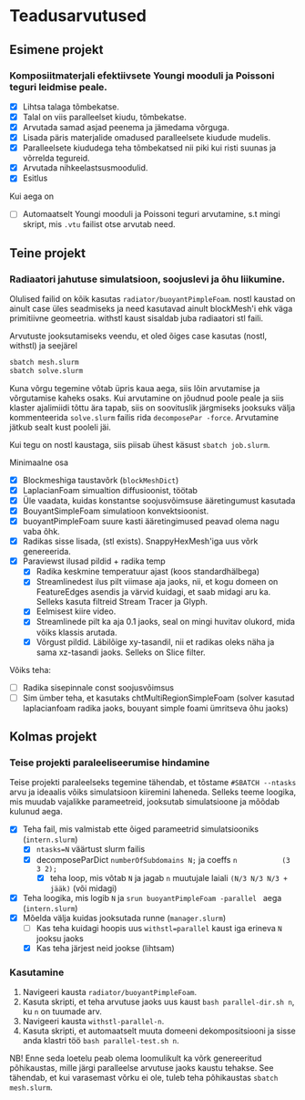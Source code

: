 # Teadusarvutused

## Esimene projekt
### Komposiitmaterjali efektiivsete Youngi mooduli ja Poissoni teguri leidmise peale.

- [x] Lihtsa talaga tõmbekatse.
- [x] Talal on viis paralleelset kiudu, tõmbekatse.
- [x] Arvutada samad asjad peenema ja jämedama võrguga.
- [x] Lisada päris materjalide omadused paralleelsete kiudude mudelis.
- [x] Paralleelsete kiududega teha tõmbekatsed nii piki kui risti suunas ja võrrelda tegureid.
- [x] Arvutada nihkeelastsusmoodulid.
- [x] Esitlus

Kui aega on

- [ ] Automaatselt Youngi mooduli ja Poissoni teguri arvutamine, s.t mingi skript, mis `.vtu` failist otse arvutab need.

## Teine projekt
### Radiaatori jahutuse simulatsioon, soojuslevi ja õhu liikumine.

Olulised failid on kõik kasutas `radiator/buoyantPimpleFoam`. nostl kaustad on ainult case üles seadmiseks ja need kasutavad ainult blockMesh'i ehk väga primitiivne geomeetria. withstl kaust sisaldab juba radiaatori stl faili.

Arvutuste jooksutamiseks veendu, et oled õiges case kasutas (nostl, withstl) ja seejärel
```bash
sbatch mesh.slurm
sbatch solve.slurm
```
Kuna võrgu tegemine võtab üpris kaua aega, siis lõin arvutamise ja võrgutamise kaheks osaks. Kui arvutamine on jõudnud poole peale ja siis klaster ajalimiidi tõttu ära tapab, siis on soovituslik järgmiseks jooksuks välja kommenteerida `solve.slurm` failis rida `decomposePar -force`. Arvutamine jätkub sealt kust pooleli jäi.

Kui tegu on nostl kaustaga, siis piisab ühest käsust `sbatch job.slurm`.
 
Minimaalne osa
- [x] Blockmeshiga taustavõrk (`blockMeshDict`)
- [x] LaplacianFoam simualtion diffusioonist, töötab
- [x] Üle vaadata, kuidas konstantse soojusvõimsuse ääretingumust kasutada
- [x] BouyantSimpleFoam simulatioon konvektsioonist.
- [x] buoyantPimpleFoam suure kasti ääretingimused peavad olema nagu vaba õhk.
- [x] Radikas sisse lisada, (stl exists). SnappyHexMesh'iga uus võrk genereerida.
- [x] Paraviewst ilusad pildid + radika temp
    - [x] Radika keskmine temperatuur ajast (koos standardhälbega)
    - [x] Streamlinedest ilus pilt viimase aja jaoks, nii, et kogu domeen on FeatureEdges asendis ja värvid kuidagi, et saab midagi aru ka. Selleks kasuta filtreid Stream Tracer ja Glyph.
    - [x] Eelmisest kiire video.
    - [x] Streamlinede pilt ka aja 0.1 jaoks, seal on mingi huvitav olukord, mida võiks klassis arutada.
    - [x] Võrgust pildid. Läbilõige xy-tasandil, nii et radikas oleks näha ja sama xz-tasandi jaoks. Selleks on Slice filter. 

Võiks teha:
- [ ] Radika sisepinnale const soojusvõimsus
- [ ] Sim ümber teha, et kasutaks chtMultiRegionSimpleFoam (solver kasutad laplacianfoam radika jaoks, bouyant simple foami ümritseva õhu jaoks)

## Kolmas projekt
### Teise projekti paraleeliseerumise hindamine
Teise projekti paraleelseks tegemine tähendab, et tõstame `#SBATCH --ntasks` arvu ja ideaalis võiks simulatsioon kiiremini laheneda.
Selleks teeme loogika, mis muudab vajalikke parameetreid, jooksutab simulatsioone ja mõõdab kulunud aega.

- [x] Teha fail, mis valmistab ette õiged parameetrid simulatsiooniks (`intern.slurm`)
    - [x] `ntasks=N` väärtust slurm failis
    - [x] decomposeParDict `numberOfSubdomains N;` ja coeffs `n           (3 3 2);`
        - [x] teha loop, mis võtab `N` ja jagab `n` muutujale laiali `(N/3 N/3 N/3 + jääk)` (või midagi)
- [x] Teha loogika, mis logib `N` ja `srun buoyantPimpleFoam -parallel ` aega (`intern.slurm`)
- [x] Mõelda välja kuidas jooksutada runne (`manager.slurm`)
    - [ ] Kas teha kuidagi hoopis uus `withstl=parallel` kaust iga erineva `N` jooksu jaoks
    - [x] Kas teha järjest neid jookse (lihtsam)

### Kasutamine

1. Navigeeri kausta `radiator/buoyantPimpleFoam`.
2. Kasuta skripti, et teha arvutuse jaoks uus kaust `bash parallel-dir.sh n`, ku `n` on tuumade arv.
3. Navigeeri kausta `withstl-parallel-n`.
4. Kasuta skripti, et automaatselt muuta domeeni dekompositsiooni ja sisse anda klastri töö `bash parallel-test.sh n`.

NB! Enne seda loetelu peab olema loomulikult ka võrk genereeritud põhikaustas, mille järgi paralleelse arvutuse jaoks kaustu tehakse. See tähendab, et kui varasemast võrku ei ole, tuleb teha põhikaustas `sbatch mesh.slurm`.

